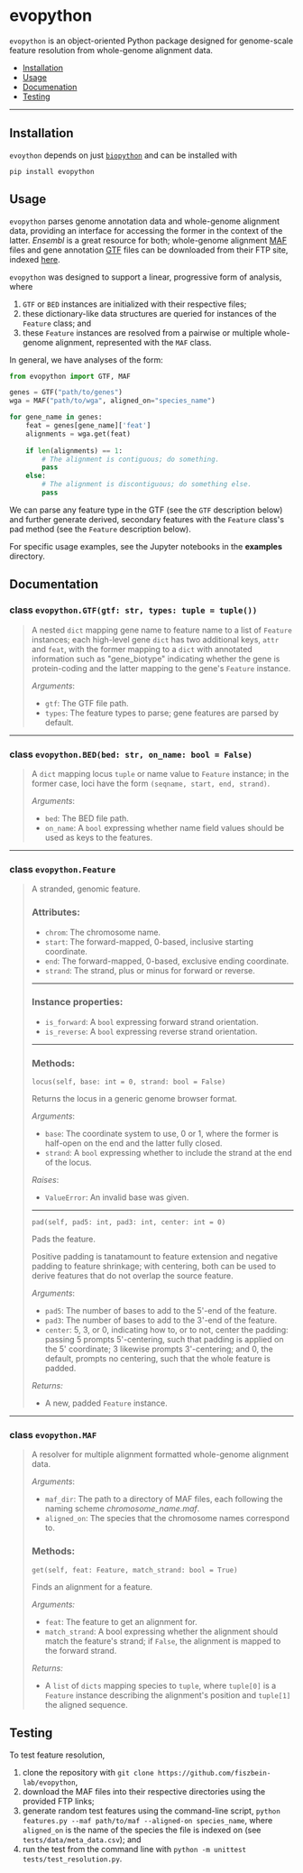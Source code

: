 # evopython
`evopython` is an object-oriented Python package designed for genome-scale
feature resolution from whole-genome alignment data.
- [Installation](#installation)
- [Usage](#usage)
- [Documenation](#documentation)
- [Testing](#testing)
---

## Installation
`evoython` depends on just 
[`biopython`](https://github.com/biopython/biopython) and can be installed with
```commandline
pip install evopython
```

## Usage
`evopython` parses genome annotation data and whole-genome alignment data, 
providing an interface for accessing the former in the context of the latter.
*Ensembl* is a great resource for both; whole-genome alignment 
[MAF](https://genome.ucsc.edu/FAQ/FAQformat.html#format5) files and gene
annotation [GTF](https://genome.ucsc.edu/FAQ/FAQformat.html#format4) files can
be downloaded from their FTP site, indexed 
[here](https://useast.ensembl.org/info/data/ftp/index.html).

`evopython` was designed to support a linear, progressive form of analysis, 
where
1. `GTF` or `BED` instances are initialized with their respective files;
2. these dictionary-like data structures are queried for instances of the
`Feature` class; and
3. these `Feature` instances are resolved from a pairwise or multiple 
whole-genome alignment, represented with the `MAF` class.

In general, we have analyses of the form:
```python
from evopython import GTF, MAF

genes = GTF("path/to/genes")
wga = MAF("path/to/wga", aligned_on="species_name")

for gene_name in genes:
    feat = genes[gene_name]['feat']
    alignments = wga.get(feat)
    
    if len(alignments) == 1:
        # The alignment is contiguous; do something.
        pass
    else:
        # The alignment is discontiguous; do something else.
        pass
```
We can parse any feature type in the GTF (see the `GTF` description 
below) and further generate derived, secondary features with the `Feature` 
class's pad method (see the `Feature` description below).

For specific usage examples, see the Jupyter notebooks in the **examples** 
directory.

## Documentation
### class `evopython.GTF(gtf: str, types: tuple = tuple())`
> A nested `dict` mapping gene name to feature name to a list of `Feature`
> instances; each high-level gene `dict` has two additional keys, `attr` and 
> `feat`, with the former mapping to a `dict` with annotated information such 
> as "gene_biotype" indicating whether the gene is protein-coding and the 
> latter mapping to the gene's `Feature` instance.
> 
> *Arguments*:
> - `gtf`: The GTF file path.
> - `types`: The feature types to parse; gene features are parsed by default.
----
### class `evopython.BED(bed: str, on_name: bool = False)`
> A `dict` mapping locus `tuple` or name value to `Feature` instance; in the 
> former case, loci have the form `(seqname, start, end, strand)`.
> 
> *Arguments*:
> - `bed`: The BED file path.
> - `on_name`: A `bool` expressing whether name field values should be 
used as keys to the features.
----
### class `evopython.Feature`
> A stranded, genomic feature.
>
> ### Attributes:
> - `chrom`: The chromosome name.
> - `start`: The forward-mapped, 0-based, inclusive starting coordinate.
> - `end`: The forward-mapped, 0-based, exclusive ending coordinate.
> - `strand`: The strand, plus or minus for forward or reverse.
> ----
> ### Instance properties:
> - `is_forward`: A `bool` expressing forward strand orientation.
> - `is_reverse`: A `bool` expressing reverse strand orientation.
> ----
> ### Methods:
> 
> `locus(self, base: int = 0, strand: bool = False)`
> 
> Returns the locus in a generic genome browser format.
> 
> *Arguments*:
> - `base`: The coordinate system to use, 0 or 1, where the former is
> half-open on the end and the latter fully closed.
> - `strand`: A `bool` expressing whether to include the strand at the end
> of the locus.
>
> *Raises*:
> - `ValueError`: An invalid base was given.
> ----
> `pad(self, pad5: int, pad3: int, center: int = 0)`
> 
> Pads the feature.
> 
> Positive padding is tanatamount to feature extension and negative 
> padding to feature shrinkage; with centering, both can be used to 
> derive features that do not overlap the source feature.
> 
> *Arguments*:
> - `pad5`: The number of bases to add to the 5'-end of the feature.
> - `pad3`: The number of bases to add to the 3'-end of the feature.
> - `center`: 5, 3, or 0, indicating how to, or to not, center the padding: 
passing 5 prompts 5'-centering, such that padding is applied on the 5' 
coordinate; 3 likewise prompts 3'-centering; and 0, the default, prompts no 
centering, such that the whole feature is padded.
> 
> *Returns:*
> - A new, padded `Feature` instance.
----
### class `evopython.MAF`
> A resolver for multiple alignment formatted whole-genome alignment data.
>
> *Arguments*:
> - `maf_dir`: The path to a directory of MAF files, each following the 
naming scheme *chromosome_name.maf*.
> - `aligned_on`: The species that the chromosome names correspond to.
>
> ### Methods:
> 
> `get(self, feat: Feature, match_strand: bool = True)`
> 
> Finds an alignment for a feature.
> 
> *Arguments:*
> - `feat`: The feature to get an alignment for.
> - `match_strand`: A bool expressing whether the alignment should match the 
> feature's strand; if `False`, the alignment is mapped to the forward strand.
>
> *Returns:*
> - A `list` of `dicts` mapping species to `tuple`, where `tuple[0]` is a 
> `Feature` instance describing the alignment's position and `tuple[1]` the 
> aligned sequence.

## Testing

To test feature resolution,
1. clone the repository with
`git clone https://github.com/fiszbein-lab/evopython`,
2. download the MAF files into their respective directories using the 
provided FTP links;
3. generate random test features using the command-line script, 
`python features.py --maf path/to/maf --aligned-on species_name`, where 
`aligned_on` is the name of the species the file is indexed on 
(see `tests/data/meta_data.csv`); and
4. run the test from the command line with 
`python -m unittest tests/test_resolution.py`.
